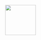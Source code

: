 <div id="header" align="center">
  <img src="https://giphy.com/stickers/shecodesio-computer-javascript-shecodes-M4NykXxUE0HAcK7UJ6.gif" width="100"/>
</div>
